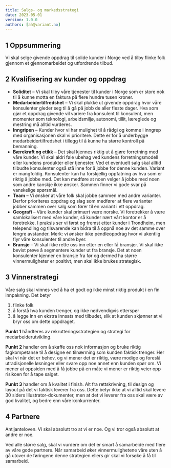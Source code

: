 ```yaml
---
title: Salgs- og markedsstrategi
date: 2023-05-01
version: 1.0.0
authors: [ah@variant.no]
---
```


## 1 Oppsummering

Vi skal selge givende oppdrag til solide kunder i Norge ved å tilby flinke folk gjennom et gjennomarbeidet og utfordrende tilbud.

## 2 Kvalifisering av kunder og oppdrag

- **Soliditet** – Vi skal tilby våre tjenester til kunder i Norge som er store nok til å kunne motta en faktura på flere hundre tusen kroner.
- **Medarbeidertilfredshet** – Vi skal plukke ut givende oppdrag hvor våre konsulenter gleder seg til å gå på jobb de aller fleste dager. Hva som gjør et oppdrag givende vil variere fra konsulent til konsulent, men momenter som teknologi, arbeidsmiljø, autonomi, tillit, læreglede og mestring må alltid vurderes.
- **Inngripen** – Kunder hvor vi har mulighet til å rådgi og komme i inngrep med organisasjonen skal vi prioritere. Dette er for å underbygge medarbeidertilfredshet i tillegg til å kunne ha større kontroll på bemanning.
- **Bærekraft og etikk** – Det skal kjennes riktig ut å gjøre forretning med våre kunder. Vi skal aldri føle ubehag ved kundens forretningsmodell eller kundens produkter eller tjenester. Ved et eventuelt salg skal alltid tilbudte konsulenter også stå inne for å jobbe for denne kunden. Variant er mangfoldig. Konsulenter kan ha forskjellig oppfatning av hva som er riktig å jobbe med. Det kan medføre at noen velger å jobbe med noen som andre kanskje ikke ønsker. Sammen finner vi gode svar på vanskelige spørsmål.
- **Team** – Vi ønsker at våre folk skal jobbe sammen med andre varianter. Derfor prioriteres oppdrag og slag som medfører at flere varianter jobber sammen over salg som fører til en variant i ett oppdrag.
- **Geografi** – Våre kunder skal primært være norske. Vi foretrekker å være samlokalisert med våre kunder, så kunder nært vårt kontor er å foretrekke. I praksis ser vi først og fremst etter kunder i Trondheim, men telependling og tilsvarende kan bidra til å oppnå noe av det samme over lengre avstander. Merk: vi ønsker ikke pendleoppdrag hvor vi ukentlig flyr våre konsulenter til andre byer.
- **Bransje** – Vi skal ikke rette oss inn etter en eller få bransjer. Vi skal ikke bevist prøve å segmentere kunder ut fra bransje. Det at noen konsulenter kjenner en bransje fra før og dermed ha større vinnermuligheter er positivt, men skal ikke brukes strategisk.

## 3 Vinnerstrategi

Våre salg skal vinnes ved å ha et godt og ikke minst riktig produkt i en fin innpakning. Det betyr

1. flinke folk
2. å forstå hva kunden trenger, og ikke nødvendigvis etterspør
3. å legge inn en ekstra innsats med tilbudet, slik at kunden skjønner at vi bryr oss om dette oppdraget.

**Punkt 1** håndteres av rekrutteringsstrategien og strategi for medarbeiderutvikling.

**Punkt 2** handler om å skaffe oss nok informasjon og bruke riktig fagkompetanse til å designe en tilnærming som kunden faktisk trenger.
Her skal vi når det er behov, og vi mener det er riktig, være modige og foreslå utradisjonelle løsninger eller svare opp noe annet enn kunden spør om. Vi mener at oppsiden med å få jobbe på en måte vi mener er riktig veier opp risikoen for å tape salget.

**Punkt 3** handler om å kvalitet i finish. Alt fra rettskrivning, til design og layout på det vi faktisk leverer fra oss. Dette betyr ikke at vi alltid skal levere 30 siders Illustrator-dokumenter, men at det vi leverer fra oss skal være av god kvalitet, og bedre enn våre konkurrenter.

## 4 Partnere

Antijanteloven. Vi skal absolutt tro at vi er noe. Og vi tror også absolutt at andre er noe.

Ved alle større salg, skal vi vurdere om det er smart å samarbeide med flere av våre gode partnere. Når samarbeid øker vinnermulighetene våre uten å gå utover de føringene denne strategien ellers gir skal vi forsøke å få til samarbeid.
